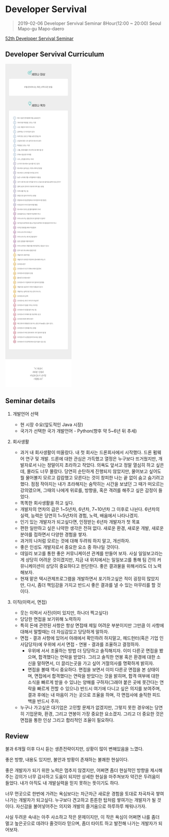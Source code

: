 # Developer Servival
> 2019-02-06 Developer Servival Seminar 8Hour(12:00 ~ 20:00)
> Seoul  Mapo-gu  Mapo-daero

[52th Developer Servival Seminar](https://cafe.naver.com/amunamuna/7967)


## Developer Servival Curriculum

![Curriculum](./img/52th-developer-survival-curriculum.jpg)


## Seminar details

1. 개발언어 선택
    * 현 시장 수요(앞도적인 Java 시장)
    * 국가가 선택한 국가 개발언어 - Python(향후 약 5~6년 뒤 추세)

2. 회사생활
    * 과거 내 회사생활이 떠올랐다.
      내 첫 회사는 드론회사에서 시작했다. 드론 펌웨어 연구 및 개발. 드론에 대한 관심은 가득했고 열정은 누구보다 뜨거웠지만, 개발자로서 나는 정말이지 초라하고 작았다.
      의욕도 앞서고 정말 열심히 하고 싶은데, 몰라도 너무 몰랐다. 당연히 순탄하게 진행되지 않았지만, 물어보고 싶어도 뭘 물어볼지 모르고 캄캄했고 모른다는 것이 창피한 나는 끝 없이 숨고 숨기려고 했다. 점점 작아지는 내가 초라해지는 숨막히는 시간을 보냈던 그 때가 떠오르는 강의였으며, 그때의 나에게 위로를, 방향을, 혹은 격려를 해주고 싶은 감정이 들었다.
    * 똑똑한 회사생활을 하고 싶다.
    * 개발자의 연차의 급은 1~5년차, 6년차, 7~10년차 그 이후로 나뉜다.
      6년차의 실력, 능력은 당연히 1~5년차의 경험, 노력, 배움에서 나타나겠지.
    * 인기 있는 개발자가 되고싶다면, 인정받는 6년차 개발자가 첫 목표
    * 편한 일만하고 싶은 나약한 생각은 전혀 없다. 새로운 환경, 새로운 개발, 새로운 분야를 접하면서 다양한 경험을 쌓자.
    * 과거의 나처럼 모르는 것에 대해 두려워 하지 말고, 개선하자.
    * 좋은 인성도 개발자로서 중요한 요소 중 하나일 것이다.
    * 데일리 보고를 통한 좋은 커뮤니케이션 관계를 만들어 보자.
      사실 일일보고라는게 상당히 어려운 것이겠지만, 지금 내 위치에서는 일일보고를 통해 팀 간의 커뮤니케이션이 상당히 중요하다고 판단한다. 좋은 결과물을 위해서라도 더 노력해보자.
    * 현재 맡은 택시관제프로그램을 개발하면서 포기하고싶은 적이 굉장히 많았지만, 다시, 좀더 책임감을 가지고 반드시 좋은 결과를 낼 수 있는 마무리를 할 것이다.

3. 이직(이력서, 면접)
    * 웃는 이력서 사진(이미 있지만, 하나더 찍고싶다)
    * 당당한 면접을 보기위해 노력하자
    * 특히 돈에 관련된 사항은 항상 면접때 제일 어려운 부분이지만 그만큼 이 사항에 대해서 말할때는 더 자심감있고 당당하게 말하자.
    * 면접 - 결과 사항에 있어서 아래에서 확인하려 하지말고, 헤드헌터(혹은 기업 인사담당자)에 우위에 서서 면접 - 연봉 - 결과를 조율하고 결정하자.
        + 우위에 서서 조율하는 방법
        더 당당하고 솔직해지자. 이미 다른곳 면접을 봤으며, 합격했다는 연락을 받았다. 그리고 솔직한 연봉 혹은 환경에 대한 소신을 말하면서, 더 끌리는곳을 가고 싶어 거절의사를 명확하게 밝히자.
        + 면접을 볼때 역시 중요하다. 면접을 보면서 이미 다른곳 면접을 본 상태이며, 면접에서 합격했다는 연락을 받았다는 것을 밝히며, 합격 여부에 대한 소식을 빠르게 받을 수 있냐는 양해를 구하자(그래야 붙은 곳에 못간다는 연락을 빠르게 전할 수 있으니) 반드시 여기에 다니고 싶은 의지를 보여주며, 결과 후에는 내 마음이 가는 곳으로 조율을 하며, 각 면접사에 솔직한 피드백을 반드시 주자.
    * 누구나 가고싶은 대기업은 고민할 문제가 없겠지만, 그렇지 못한 경우에는 당연히 기업문화, 환경, 그리고 연봉이 가장 중요한 요소겠지. 그리고 더 중요한 것은 면접을 통한 인상 그리고 합리적인 조율이 필요하다.


## Review

불과 6개월 이후 다시 듣는 생존전략이지만, 상황이 많이 변해있음을 느꼈다.

좋은 방향, 내용도 있지만, 불안과 방황이 존재하는 불쾌한 현실이다.

좋은 개발자가 되기 위한 노력은 멈추지 않겠지만, 어쩌면 좀더 현실적인 방향을 제시해주는 강의가 너무 감사하고 도움이 되지만 상세한 현실을 마주쳐보자 약간은 두려움이 들었다. 내가 아직도 내 개발실력을 믿지 못하는 뜻이기도 하다.

너무 먼곳으로 한번에 가려는 욕심보다는 차근차근 새로운 경험을 토대로 차곡차곡 쌓여 나가는 개발자가 되고싶다. 누구보다 견고하고 튼튼한 탑처럼 쌓여가는 개발자가 될 것이다. 자신감을 불어넣어주는 의지와 개발의 즐거움으로 하루하루 채워나가자.

사실 두려운 속내는 아주 사소하고 작은 문제이지만, 이 작은 욕심이 어쩌면 나를 좀더 멀고 높은곳으로 데려다 줄것이라 믿으며, 좀더 타이트 하고 발전해 나가는 개발자가 되어보자.

